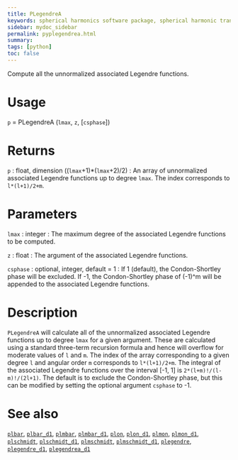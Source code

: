 ```yaml
---
title: PLegendreA
keywords: spherical harmonics software package, spherical harmonic transform, legendre functions, multitaper spectral analysis, fortran, Python, gravity, magnetic field
sidebar: mydoc_sidebar
permalink: pyplegendrea.html
summary:
tags: [python]
toc: false
---
```


Compute all the unnormalized associated Legendre functions.

# Usage

`p` = PLegendreA (`lmax`, `z`, [`csphase`])

# Returns

`p` : float, dimension ((`lmax`+1)\*(`lmax`+2)/2)
:   An array of unnormalized associated Legendre functions up to degree `lmax`. The index corresponds to `l*(l+1)/2+m`.

# Parameters

`lmax` : integer
:   The maximum degree of the associated Legendre functions to be computed.

`z` : float
:   The argument of the associated Legendre functions.

`csphase` : optional, integer, default = 1
:   If 1 (default), the Condon-Shortley phase will be excluded. If -1, the Condon-Shortley phase of (-1)^m will be appended to the associated Legendre functions.

# Description

`PLegendreA` will calculate all of the unnormalized associated Legendre functions up to degree `lmax` for a given argument. These are calculated using a standard three-term recursion formula and hence will overflow for moderate values of `l` and `m`. The index of the array corresponding to a given degree `l` and angular order `m` corresponds to `l*(l+1)/2+m`. The integral of the associated Legendre functions over the interval [-1, 1] is `2*(l+m)!/(l-m)!/(2l+1)`. The default is to exclude the Condon-Shortley phase, but this can be modified by setting the optional argument `csphase` to -1.

# See also

[`plbar`](pyplbar.html), [`plbar_d1`](pyplbar_d1.html), [`plmbar`](pyplmbar.html), [`plmbar_d1`](pyplmbar_d1.html), [`plon`](pyplon.html), [`plon_d1`](pyplon_d1.html), [`plmon`](pyplmon.html), [`plmon_d1`](pyplmon_d1.html), [`plschmidt`](pyplschmidt.html), [`plschmidt_d1`](pyplschmidt_d1.html), [`plmschmidt`](pyplmschmidt.html), [`plmschmidt_d1`](pyplmschmidt_d1.html), [`plegendre`](pyplegendre.html), [`plegendre_d1`](pyplegendre_d1.html), [`plegendrea_d1`](pyplegendrea_d1.html)

